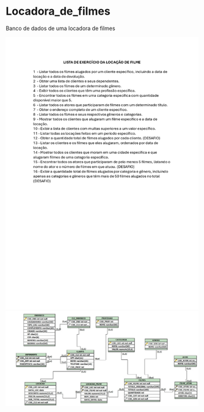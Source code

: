# Locadora_de_filmes

Banco de dados de uma locadora de filmes 

<img src="/listadeatividade.jpg">
<img src="/MicrosoftTeams-imagem.png">

